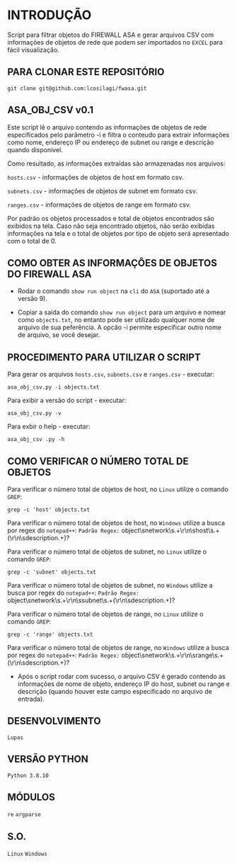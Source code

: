 # INTRODUÇÃO
Script para filtrar objetos do FIREWALL ASA e gerar arquivos CSV com informações de objetos de rede que podem ser importados no `EXCEL` para fácil visualização.


## PARA CLONAR ESTE REPOSITÓRIO

`git clone git@github.com:lcosilagi/fwasa.git`


## ASA_OBJ_CSV v0.1
Este script lê o arquivo contendo as informações de objetos de rede especificados pelo parâmetro -i e filtra o conteudo
para extrair informações como nome, endereço IP ou endereço de subnet ou range e descrição quando disponível.

Como resultado, as informações extraídas são armazenadas nos arquivos:

`hosts.csv`   - informações de objetos de host em formato csv.

`subnets.csv` - informações de objetos de subnet em formato csv.

`ranges.csv`  - informações de objetos de range em formato csv.


Por padrão os objetos processados e total de objetos encontrados são exibidos na tela.  Caso não seja encontrado objetos,
não serão exibidas informações na tela e o total de objetos por tipo de objeto será apresentado com o total de 0.


## COMO OBTER AS INFORMAÇÔES DE OBJETOS DO FIREWALL ASA

* Rodar o comando `show run object` na `cli` do `ASA` (suportado até a versão 9).

* Copiar a saída do comando `show run object` para um arquivo e nomear como `objects.txt`, no entanto pode ser utilizado qualquer nome de arquivo de sua peferência.  A opcão -i permite especificar outro nome de arquivo, se você desejar.


## PROCEDIMENTO PARA UTILIZAR O SCRIPT

Para gerar os arquivos `hosts.csv`, `subnets.csv` e `ranges.csv` - executar:

    asa_obj_csv.py -i objects.txt

Para exibir a versão do script - executar:     

    asa_obj_csv.py -v

Para exbir o help - executar:

    asa_obj_csv .py -h


## COMO VERIFICAR O NÚMERO TOTAL DE OBJETOS

Para verificar o número total de objetos de host, no `Linux` utilize o comando `GREP`:

    grep -c 'host' objects.txt

Para verificar o número total de objetos de host, no `Windows` utilize a busca por regex do `notepad++`:
    `Padrão Regex:` object\snetwork\s.+\r\n\shost\s.+(\r\n\sdescription.+)?


Para verificar o número total de objetos de subnet, no `Linux` utilize o comando `GREP`:
    
    grep -c 'subnet' objects.txt

Para verificar o número total de objetos de subnet, no `Windows` utilize a busca por regex do `notepad++`:
    `Padrão Regex:` object\snetwork\s.+\r\n\ssubnet\s.+(\r\n\sdescription.+)?


Para verificar o número total de objetos de range, no `Linux` utilize o comando `GREP`:

    grep -c 'range' objects.txt

Para verificar o número total de objetos de range, no `Windows` utilize a busca por regex do `notepad++`:
    `Padrão Regex:` object\snetwork\s.+\r\n\srange\s.+(\r\n\sdescription.+)?


* Após o script rodar com sucesso, o arquivo CSV é gerado contendo as informações de nome de objeto, endereço IP do host, subnet ou range e descrição (quando houver este campo especificado no arquivo de entrada).


## DESENVOLVIMENTO
`Lupas`

## VERSÃO PYTHON
`Python 3.8.10`

## MÓDULOS
`re` `argparse`

## S.O.
`Linux` `Windows`